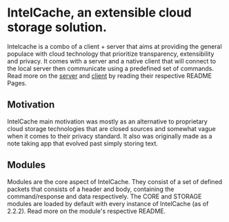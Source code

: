 IntelCache, an extensible cloud storage solution.
=

Intelcache is a combo of a client + server that aims at providing the general populace with cloud technology that prioritize transparency, extensibility and privacy. It comes with a server and a native client that will connect to the local server then communicate using a predefined set of commands. Read more on the [server](https://github.com/case-prudolicce/IntelCache/tree/main/intel-cache-server) and [client](https://github.com/case-prudolicce/IntelCache/tree/main/intel-cache-native-client) by reading their respective README Pages.

Motivation
-

IntelCache main motivation was mostly as an alternative to proprietary cloud storage technologies that are closed sources and somewhat vague when it comes to their privacy standard. It also was originally made as a note taking app that evolved past simply storing text.

Modules
-

Modules are the core aspect of IntelCache. They consist of a set of defined packets that consists of a header and body, containing the command/response and data respectively. The CORE and STORAGE modules are loaded by default with every instance of IntelCache (as of 2.2.2). Read more on the module's respective README.
